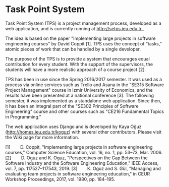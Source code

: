 # Task Point System

Task Point System (TPS) is a project management process, developed as a web application, and is currently running at http://setps.ieu.edu.tr. 

The idea is based on the paper "Implementing large projects in software engineering courses" by David Coppit [1]. TPS uses the concept of “tasks,” atomic pieces of work that can be handled by a single developer.

The purpose of the TPS is to provide a system that encourages equal contribution for every student. With the support of the supervisors, the students will have a more realistic approach of a course project [2]. 

TPS has been in use since the Spring 2016/2017 semester. It was used as a process via online services such as Trello and Asana in the "SE315 Software Project Management" course in Izmir University of Economics, and the results have been presented at a national conference [3]. The following semester, it was implemented as a standalone web application. Since then, it has been an integral part of the "SE302 Principles of Software Engineering" course and other courses such as "CE216 Fundamental Topics in Programming."

The web application uses Django and is developed by Kaya Oğuz (http://homes.ieu.edu.tr/koguz) with several other contributors. Please visit the Wiki page for more information. 

[1]        D. Coppit, "Implementing large projects in software engineering courses," Computer Science Education, vol. 16, no. 1, pp. 53–73, Mar. 2006.
[2]        D. Oguz and K. Oguz, "Perspectives on the Gap Between the Software Industry and the Software Engineering Education," IEEE Access, vol. 7, pp. 117527–117543, 2019.
[3]        K. Oguz and S. Gül, "Managing and evaluating team projects in software engineering education," in CEUR Workshop Proceedings, 2017, vol. 1980, pp. 184–195.



